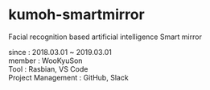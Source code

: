 # kumoh-smartmirror

Facial recognition based artificial intelligence Smart mirror

since : 2018.03.01 ~ 2019.03.01<br/>
member : WooKyuSon<br/>
Tool : Rasbian, VS Code<br/>
Project Management : GitHub, Slack<br/>
